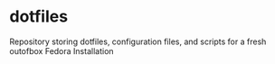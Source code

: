 # dotfiles
Repository storing dotfiles, configuration files, and scripts for a fresh outofbox Fedora Installation
